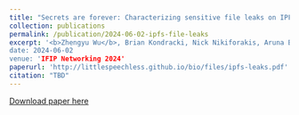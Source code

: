 ```yaml
---
title: "Secrets are forever: Characterizing sensitive file leaks on IPFS"
collection: publications
permalink: /publication/2024-06-02-ipfs-file-leaks
excerpt: '<b>Zhengyu Wu</b>, Brian Kondracki, Nick Nikiforakis, Aruna Balasubramanian
date: 2024-06-02
venue: 'IFIP Networking 2024'
paperurl: 'http://littlespeechless.github.io/bio/files/ipfs-leaks.pdf'
citation: "TBD"
---
```


[Download paper here](http://littlespeechless.github.io/bio/files/ipfs-leaks.pdf)
